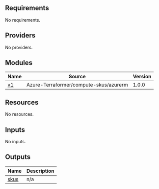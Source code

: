 <!-- BEGIN_TF_DOCS -->
## Requirements

No requirements.

## Providers

No providers.

## Modules

| Name | Source | Version |
|------|--------|---------|
| <a name="module_v1"></a> [v1](#module\_v1) | Azure-Terraformer/compute-skus/azurerm | 1.0.0 |

## Resources

No resources.

## Inputs

No inputs.

## Outputs

| Name | Description |
|------|-------------|
| <a name="output_skus"></a> [skus](#output\_skus) | n/a |
<!-- END_TF_DOCS -->